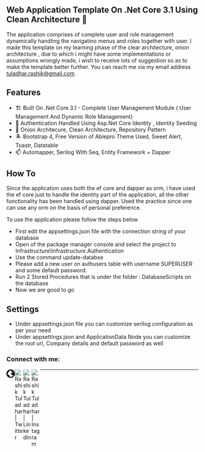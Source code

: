 ## Web Application Template On .Net Core 3.1 Using Clean Architecture 👋
The application comprises of complete user and role management dynamically handling the navigatino menus and roles together with user.
I made this template on my learning phase of the clear architecture, onion architecture , due to which i might have some implementations or assumptions wrongly made, i wish to receive lots of suggestion so as to make the template better further. You can reach me via my email address tuladhar.rashik@gmail.com

## Features

- 🏗 Built On .Net Core 3.1 - Complete User Management Module ( User Management And Dynamic Role Management)
- 🌱 Authentication Handled Using Asp.Net Core Identity , Identity Seeding
- 👯 Onion Architecure, Clean Architecture, Repository Pattern
- 🏝 Bootstrap 4, Free Version of Ablepro Theme Used, Sweet Alert, Toastr, Datatable
- 📫 Automapper, Serilog With Seq, Entity Framework + Dapper 

## How To
Since the application uses both the ef core and dapper as orm, i have used the ef core just to handle the identity part of the application, all the other functionality has been handled using dapper. Used the practice since one can use any orm on the basis of personal preference.

To use the application please follow the steps below
- First edit the appsettings.json file with the connection string of your database
- Open of the package manager console and select the project to Infrastructure\Infrastructure.Authentication
- Use the command update-databse
- Please add a new user on authusers table with username SUPERUSER and some default password.
- Run 2 Stored Procedures that is under the folder : DatabaseScripts on the database
- Now we are good to go

## Settings
- Under appsettings.json file you can customize serilog configuration as per your need
- Under appsettings.json and ApplicationData Node you can customize the root url, Company details and default password as well


### Connect with me:

[<img align="left" alt="Rashik Tuladhar" width="22px" src="https://raw.githubusercontent.com/iconic/open-iconic/master/svg/globe.svg" />][website]
[<img align="left" alt="Rashik Tuladhar | Twitter" width="22px" src="https://cdn.jsdelivr.net/npm/simple-icons@v3/icons/twitter.svg" />][twitter]
[<img align="left" alt="Rashik Tuladhar | LinkedIn" width="22px" src="https://cdn.jsdelivr.net/npm/simple-icons@v3/icons/linkedin.svg" />][linkedin]
[<img align="left" alt="Rashik Tuladhar | Instagram" width="22px" src="https://cdn.jsdelivr.net/npm/simple-icons@v3/icons/instagram.svg" />][instagram]

---

[website]: https://blog.rashik.com.np
[twitter]: https://twitter.com/RashikTuladhar
[instagram]: https://www.instagram.com/rashiktuladhar/
[linkedin]: https://www.linkedin.com/in/rashiktuladhar/
